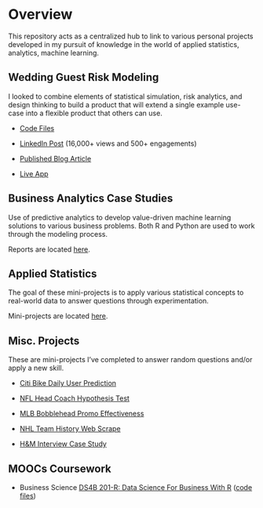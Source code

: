 <!-- README.md is generated from README.Rmd. Please edit that file -->
Overview
========

This repository acts as a centralized hub to link to various personal
projects developed in my pursuit of knowledge in the world of applied
statistics, analytics, machine learning.

Wedding Guest Risk Modeling
---------------------------

I looked to combine elements of statistical simulation, risk analytics,
and design thinking to build a product that will extend a single example
use-case into a flexible product that others can use.

-   [Code Files](https://github.com/bclark86/WeddingRiskModel)

-   [LinkedIn
    Post](https://www.linkedin.com/feed/update/urn:li:activity:6541057806781550592)
    (16,000+ views and 500+ engagements)

-   [Published Blog
    Article](https://www.business-science.io/business/2019/06/09/Wedding-Risk-Model-App.html)

-   [Live App](https://bclark.shinyapps.io/WeddingRiskModel_App/)

Business Analytics Case Studies
-------------------------------

Use of predictive analytics to develop value-driven machine learning
solutions to various business problems. Both R and Python are used to
work through the modeling process.

Reports are located
[here](https://github.com/bclark86/business-analytics).

Applied Statistics
------------------

The goal of these mini-projects is to apply various statistical concepts
to real-world data to answer questions through experimentation.

Mini-projects are located [here](https://github.com/bclark86/stats-fun).

Misc. Projects
--------------

These are mini-projects I’ve completed to answer random questions and/or
apply a new skill.

-   [Citi Bike Daily User
    Prediction](https://github.com/bclark86/citi-bike/RidesPrediction.html)

-   [NFL Head Coach Hypothesis
    Test](https://github.com/bclark86/nfl_head_coach_test)

-   [MLB Bobblehead Promo
    Effectiveness](https://github.com/bclark86/bobblehead-promo)

-   [NHL Team History Web
    Scrape](https://github.com/bclark86/NHL-Team-History-Scrape)

-   [H&M Interview Case
    Study](https://github.com/bclark86/H-M-Case-Study)

MOOCs Coursework
----------------

-   Business Science [DS4B 201-R: Data Science For Business With
    R](https://university.business-science.io/p/hr201-using-machine-learning-h2o-lime-to-predict-employee-turnover)
    ([code files](https://github.com/bclark86/Business-Science))

